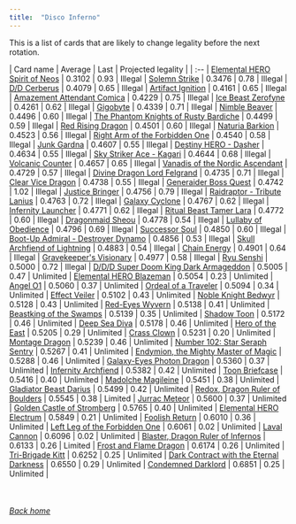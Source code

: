 ```yaml
---
title:  "Disco Inferno"
---
```


This is a list of cards that are likely to change legality before the next rotation.

| Card name | Average | Last | Projected legality |
| :-- |
[Elemental HERO Spirit of Neos](https://db.ygoprodeck.com/card/?search=Elemental%20HERO%20Spirit%20of%20Neos) | 0.3102 | 0.93 | Illegal |
[Solemn Strike](https://db.ygoprodeck.com/card/?search=Solemn%20Strike) | 0.3476 | 0.78 | Illegal |
[D/D Cerberus](https://db.ygoprodeck.com/card/?search=D/D%20Cerberus) | 0.4079 | 0.65 | Illegal |
[Artifact Ignition](https://db.ygoprodeck.com/card/?search=Artifact%20Ignition) | 0.4161 | 0.65 | Illegal |
[Amazement Attendant Comica](https://db.ygoprodeck.com/card/?search=Amazement%20Attendant%20Comica) | 0.4229 | 0.75 | Illegal |
[Ice Beast Zerofyne](https://db.ygoprodeck.com/card/?search=Ice%20Beast%20Zerofyne) | 0.4261 | 0.62 | Illegal |
[Gigobyte](https://db.ygoprodeck.com/card/?search=Gigobyte) | 0.4339 | 0.71 | Illegal |
[Nimble Beaver](https://db.ygoprodeck.com/card/?search=Nimble%20Beaver) | 0.4496 | 0.60 | Illegal |
[The Phantom Knights of Rusty Bardiche](https://db.ygoprodeck.com/card/?search=The%20Phantom%20Knights%20of%20Rusty%20Bardiche) | 0.4499 | 0.59 | Illegal |
[Red Rising Dragon](https://db.ygoprodeck.com/card/?search=Red%20Rising%20Dragon) | 0.4501 | 0.60 | Illegal |
[Naturia Barkion](https://db.ygoprodeck.com/card/?search=Naturia%20Barkion) | 0.4523 | 0.56 | Illegal |
[Right Arm of the Forbidden One](https://db.ygoprodeck.com/card/?search=Right%20Arm%20of%20the%20Forbidden%20One) | 0.4540 | 0.58 | Illegal |
[Junk Gardna](https://db.ygoprodeck.com/card/?search=Junk%20Gardna) | 0.4607 | 0.55 | Illegal |
[Destiny HERO - Dasher](https://db.ygoprodeck.com/card/?search=Destiny%20HERO%20-%20Dasher) | 0.4634 | 0.55 | Illegal |
[Sky Striker Ace - Kagari](https://db.ygoprodeck.com/card/?search=Sky%20Striker%20Ace%20-%20Kagari) | 0.4644 | 0.68 | Illegal |
[Volcanic Counter](https://db.ygoprodeck.com/card/?search=Volcanic%20Counter) | 0.4657 | 0.65 | Illegal |
[Vanadis of the Nordic Ascendant](https://db.ygoprodeck.com/card/?search=Vanadis%20of%20the%20Nordic%20Ascendant) | 0.4729 | 0.57 | Illegal |
[Divine Dragon Lord Felgrand](https://db.ygoprodeck.com/card/?search=Divine%20Dragon%20Lord%20Felgrand) | 0.4735 | 0.71 | Illegal |
[Clear Vice Dragon](https://db.ygoprodeck.com/card/?search=Clear%20Vice%20Dragon) | 0.4738 | 0.55 | Illegal |
[Generaider Boss Quest](https://db.ygoprodeck.com/card/?search=Generaider%20Boss%20Quest) | 0.4742 | 1.02 | Illegal |
[Justice Bringer](https://db.ygoprodeck.com/card/?search=Justice%20Bringer) | 0.4756 | 0.79 | Illegal |
[Raidraptor - Tribute Lanius](https://db.ygoprodeck.com/card/?search=Raidraptor%20-%20Tribute%20Lanius) | 0.4763 | 0.72 | Illegal |
[Galaxy Cyclone](https://db.ygoprodeck.com/card/?search=Galaxy%20Cyclone) | 0.4767 | 0.62 | Illegal |
[Infernity Launcher](https://db.ygoprodeck.com/card/?search=Infernity%20Launcher) | 0.4771 | 0.62 | Illegal |
[Ritual Beast Tamer Lara](https://db.ygoprodeck.com/card/?search=Ritual%20Beast%20Tamer%20Lara) | 0.4772 | 0.60 | Illegal |
[Dragonmaid Sheou](https://db.ygoprodeck.com/card/?search=Dragonmaid%20Sheou) | 0.4778 | 0.54 | Illegal |
[Lullaby of Obedience](https://db.ygoprodeck.com/card/?search=Lullaby%20of%20Obedience) | 0.4796 | 0.69 | Illegal |
[Successor Soul](https://db.ygoprodeck.com/card/?search=Successor%20Soul) | 0.4850 | 0.60 | Illegal |
[Boot-Up Admiral - Destroyer Dynamo](https://db.ygoprodeck.com/card/?search=Boot-Up%20Admiral%20-%20Destroyer%20Dynamo) | 0.4856 | 0.53 | Illegal |
[Skull Archfiend of Lightning](https://db.ygoprodeck.com/card/?search=Skull%20Archfiend%20of%20Lightning) | 0.4883 | 0.54 | Illegal |
[Chain Energy](https://db.ygoprodeck.com/card/?search=Chain%20Energy) | 0.4901 | 0.64 | Illegal |
[Gravekeeper's Visionary](https://db.ygoprodeck.com/card/?search=Gravekeeper's%20Visionary) | 0.4977 | 0.58 | Illegal |
[Ryu Senshi](https://db.ygoprodeck.com/card/?search=Ryu%20Senshi) | 0.5000 | 0.72 | Illegal |
[D/D/D Super Doom King Dark Armageddon](https://db.ygoprodeck.com/card/?search=D/D/D%20Super%20Doom%20King%20Dark%20Armageddon) | 0.5005 | 0.47 | Unlimited |
[Elemental HERO Blazeman](https://db.ygoprodeck.com/card/?search=Elemental%20HERO%20Blazeman) | 0.5054 | 0.23 | Unlimited |
[Angel O1](https://db.ygoprodeck.com/card/?search=Angel%20O1) | 0.5060 | 0.37 | Unlimited |
[Ordeal of a Traveler](https://db.ygoprodeck.com/card/?search=Ordeal%20of%20a%20Traveler) | 0.5094 | 0.34 | Unlimited |
[Effect Veiler](https://db.ygoprodeck.com/card/?search=Effect%20Veiler) | 0.5102 | 0.43 | Unlimited |
[Noble Knight Bedwyr](https://db.ygoprodeck.com/card/?search=Noble%20Knight%20Bedwyr) | 0.5128 | 0.43 | Unlimited |
[Red-Eyes Wyvern](https://db.ygoprodeck.com/card/?search=Red-Eyes%20Wyvern) | 0.5138 | 0.41 | Unlimited |
[Beastking of the Swamps](https://db.ygoprodeck.com/card/?search=Beastking%20of%20the%20Swamps) | 0.5139 | 0.35 | Unlimited |
[Shadow Toon](https://db.ygoprodeck.com/card/?search=Shadow%20Toon) | 0.5172 | 0.46 | Unlimited |
[Deep Sea Diva](https://db.ygoprodeck.com/card/?search=Deep%20Sea%20Diva) | 0.5178 | 0.46 | Unlimited |
[Hero of the East](https://db.ygoprodeck.com/card/?search=Hero%20of%20the%20East) | 0.5205 | 0.29 | Unlimited |
[Crass Clown](https://db.ygoprodeck.com/card/?search=Crass%20Clown) | 0.5231 | 0.20 | Unlimited |
[Montage Dragon](https://db.ygoprodeck.com/card/?search=Montage%20Dragon) | 0.5239 | 0.46 | Unlimited |
[Number 102: Star Seraph Sentry](https://db.ygoprodeck.com/card/?search=Number%20102:%20Star%20Seraph%20Sentry) | 0.5267 | 0.41 | Unlimited |
[Endymion, the Mighty Master of Magic](https://db.ygoprodeck.com/card/?search=Endymion,%20the%20Mighty%20Master%20of%20Magic) | 0.5288 | 0.46 | Unlimited |
[Galaxy-Eyes Photon Dragon](https://db.ygoprodeck.com/card/?search=Galaxy-Eyes%20Photon%20Dragon) | 0.5360 | 0.37 | Unlimited |
[Infernity Archfiend](https://db.ygoprodeck.com/card/?search=Infernity%20Archfiend) | 0.5382 | 0.42 | Unlimited |
[Toon Briefcase](https://db.ygoprodeck.com/card/?search=Toon%20Briefcase) | 0.5416 | 0.40 | Unlimited |
[Madolche Magileine](https://db.ygoprodeck.com/card/?search=Madolche%20Magileine) | 0.5451 | 0.38 | Unlimited |
[Gladiator Beast Darius](https://db.ygoprodeck.com/card/?search=Gladiator%20Beast%20Darius) | 0.5499 | 0.42 | Unlimited |
[Redox, Dragon Ruler of Boulders](https://db.ygoprodeck.com/card/?search=Redox,%20Dragon%20Ruler%20of%20Boulders) | 0.5545 | 0.38 | Limited |
[Jurrac Meteor](https://db.ygoprodeck.com/card/?search=Jurrac%20Meteor) | 0.5600 | 0.37 | Unlimited |
[Golden Castle of Stromberg](https://db.ygoprodeck.com/card/?search=Golden%20Castle%20of%20Stromberg) | 0.5765 | 0.40 | Unlimited |
[Elemental HERO Electrum](https://db.ygoprodeck.com/card/?search=Elemental%20HERO%20Electrum) | 0.5849 | 0.21 | Unlimited |
[Foolish Return](https://db.ygoprodeck.com/card/?search=Foolish%20Return) | 0.6010 | 0.36 | Unlimited |
[Left Leg of the Forbidden One](https://db.ygoprodeck.com/card/?search=Left%20Leg%20of%20the%20Forbidden%20One) | 0.6061 | 0.02 | Unlimited |
[Laval Cannon](https://db.ygoprodeck.com/card/?search=Laval%20Cannon) | 0.6096 | 0.02 | Unlimited |
[Blaster, Dragon Ruler of Infernos](https://db.ygoprodeck.com/card/?search=Blaster,%20Dragon%20Ruler%20of%20Infernos) | 0.6133 | 0.26 | Limited |
[Frost and Flame Dragon](https://db.ygoprodeck.com/card/?search=Frost%20and%20Flame%20Dragon) | 0.6174 | 0.26 | Unlimited |
[Tri-Brigade Kitt](https://db.ygoprodeck.com/card/?search=Tri-Brigade%20Kitt) | 0.6252 | 0.25 | Unlimited |
[Dark Contract with the Eternal Darkness](https://db.ygoprodeck.com/card/?search=Dark%20Contract%20with%20the%20Eternal%20Darkness) | 0.6550 | 0.29 | Unlimited |
[Condemned Darklord](https://db.ygoprodeck.com/card/?search=Condemned%20Darklord) | 0.6851 | 0.25 | Unlimited |

<br>

###### [Back home](index)